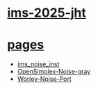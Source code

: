 # [ims-2025-jht](https://github.com/jht9629-nyu/ims-2025-jht.git)

# [pages](https://jht9629-nyu.github.io/ims-2025-jht/)

- [ims_noise_inst](ims_noise_inst)
- [OpenSimplex-Noise-gray](OpenSimplex-Noise-gray)
- [Worley-Noise-Port](Worley-Noise-Port)
